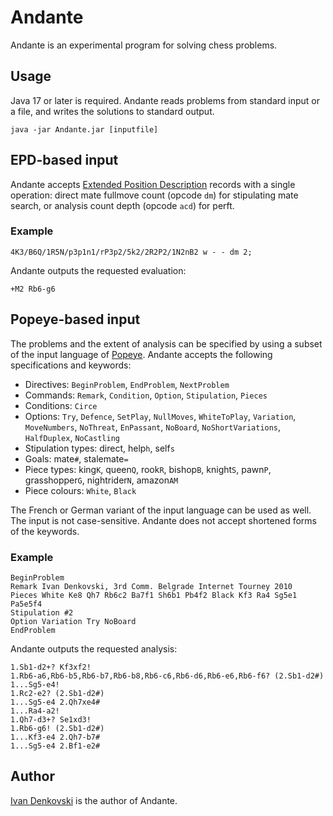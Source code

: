 # Andante

Andante is an experimental program for solving chess problems.

## Usage

Java 17 or later is required. Andante reads problems from standard input or a file, and writes the
solutions to standard output.

```
java -jar Andante.jar [inputfile]
```

## EPD-based input

Andante
accepts [Extended Position Description](https://www.chessprogramming.org/Extended_Position_Description)
records with a single operation: direct mate fullmove count (opcode `dm`) for stipulating mate
search, or analysis count depth (opcode `acd`) for perft.

### Example

```
4K3/B6Q/1R5N/p3p1n1/rP3p2/5k2/2R2P2/1N2nB2 w - - dm 2;
```

Andante outputs the requested evaluation:

```
+M2 Rb6-g6
```

## Popeye-based input

The problems and the extent of analysis can be specified by using a subset of the input language
of [Popeye](https://github.com/thomas-maeder/popeye). Andante accepts the following specifications
and keywords:

- Directives: `BeginProblem`, `EndProblem`, `NextProblem`
- Commands: `Remark`, `Condition`, `Option`, `Stipulation`, `Pieces`
- Conditions: `Circe`
- Options: `Try`, `Defence`, `SetPlay`, `NullMoves`, `WhiteToPlay`, `Variation`, `MoveNumbers`,
  `NoThreat`, `EnPassant`, `NoBoard`, `NoShortVariations`, `HalfDuplex`, `NoCastling`
- Stipulation types: direct, help`h`, self`s`
- Goals: mate`#`, stalemate`=`
- Piece types: king`K`, queen`Q`, rook`R`, bishop`B`, knight`S`, pawn`P`, grasshopper`G`,
  nightrider`N`, amazon`AM`
- Piece colours: `White`, `Black`

The French or German variant of the input language can be used as well. The input is not
case-sensitive. Andante does not accept shortened forms of the keywords.

### Example

```
BeginProblem
Remark Ivan Denkovski, 3rd Comm. Belgrade Internet Tourney 2010
Pieces White Ke8 Qh7 Rb6c2 Ba7f1 Sh6b1 Pb4f2 Black Kf3 Ra4 Sg5e1 Pa5e5f4
Stipulation #2
Option Variation Try NoBoard
EndProblem
```

Andante outputs the requested analysis:

```
1.Sb1-d2+? Kf3xf2!
1.Rb6-a6,Rb6-b5,Rb6-b7,Rb6-b8,Rb6-c6,Rb6-d6,Rb6-e6,Rb6-f6? (2.Sb1-d2#)
1...Sg5-e4!
1.Rc2-e2? (2.Sb1-d2#)
1...Sg5-e4 2.Qh7xe4#
1...Ra4-a2!
1.Qh7-d3+? Se1xd3!
1.Rb6-g6! (2.Sb1-d2#)
1...Kf3-e4 2.Qh7-b7#
1...Sg5-e4 2.Bf1-e2#
```

## Author

[Ivan Denkovski](mailto:denkovski@hotmail.com) is the author of Andante.
